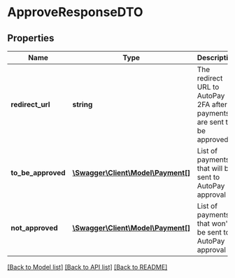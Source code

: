 # ApproveResponseDTO

## Properties
Name | Type | Description | Notes
------------ | ------------- | ------------- | -------------
**redirect_url** | **string** | The redirect URL to AutoPay 2FA after payments are sent to be approved | [optional] 
**to_be_approved** | [**\Swagger\Client\Model\Payment[]**](Payment.md) | List of payments that will be sent to AutoPay approval | [optional] 
**not_approved** | [**\Swagger\Client\Model\Payment[]**](Payment.md) | List of payments that won&#x27;t be sent to AutoPay approval | [optional] 

[[Back to Model list]](../../README.md#documentation-for-models) [[Back to API list]](../../README.md#documentation-for-api-endpoints) [[Back to README]](../../README.md)

